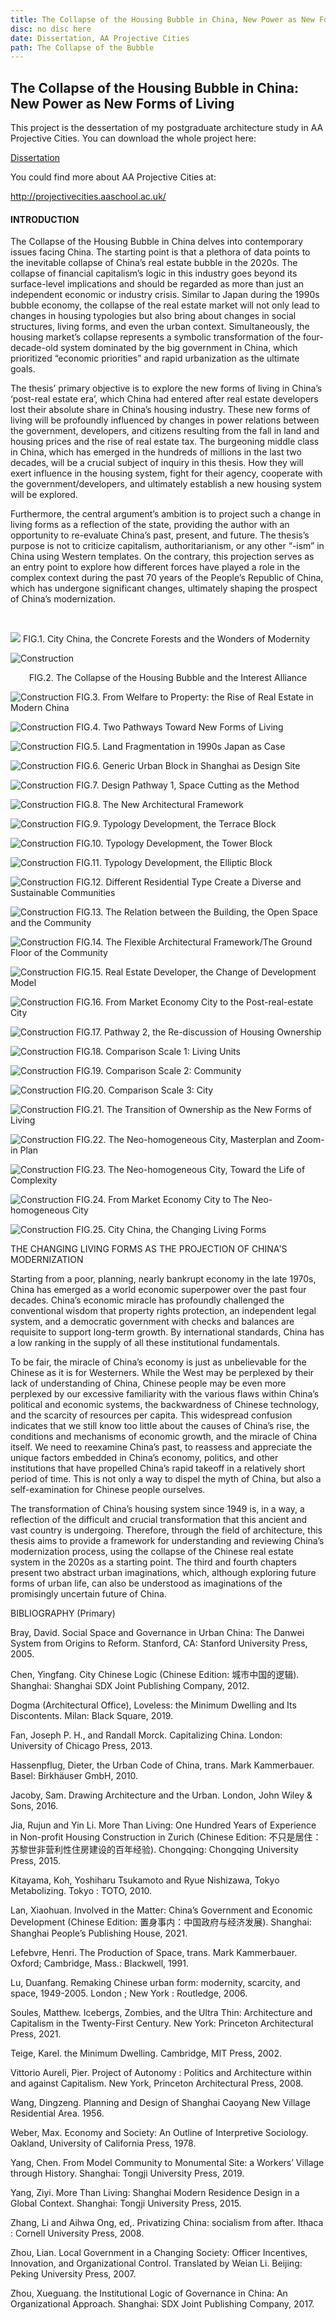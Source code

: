 ```yaml
---
title: The Collapse of the Housing Bubble in China, New Power as New Forms of Living
disc: no disc here
date: Dissertation, AA Projective Cities
path: The Collapse of the Bubble
---
```

<special>
</special>

## The Collapse of the Housing Bubble in China: New Power as New Forms of Living

This project is the dessertation of my postgraduate architecture study in AA Projective Cities. You can download the whole project here:

[Dissertation](https://github.com/HanwenXU721/HanwenXU.github.io/blob/master/resources/Term2%20Studio.pdf)
 
You could find more about AA Projective Cities at:
 
http://projectivecities.aaschool.ac.uk/


#### INTRODUCTION

The Collapse of the Housing Bubble in China delves into contemporary issues facing China. The starting point is that a plethora of data points to the inevitable collapse of China’s real estate bubble in the 2020s. The collapse of financial capitalism’s logic in this industry goes beyond its surface-level implications and should be regarded as more than just an independent economic or industry crisis. Similar to Japan during the 1990s bubble economy, the collapse of the real estate market will not only lead to changes in housing typologies but also bring about changes in social structures, living forms, and even the urban context. Simultaneously, the housing market’s collapse represents a symbolic transformation of the four-decade-old system dominated by the big government in China, which prioritized “economic priorities” and rapid urbanization as the ultimate goals.

The thesis’ primary objective is to explore the new forms of living in China’s ‘post-real estate era’, which China had entered after real estate developers lost their absolute share in China’s housing industry. These new forms of living will be profoundly influenced by changes in power relations between the government, developers, and citizens resulting from the fall in land and housing prices and the rise of real estate tax. The burgeoning middle class in China, which has emerged in the hundreds of millions in the last two decades, will be a crucial subject of inquiry in this thesis. How they will exert influence in the housing system, fight for their agency, cooperate with the government/developers, and ultimately establish a new housing system will be explored.

Furthermore, the central argument’s ambition is to project such a change in living forms as a reflection of the state, providing the author with an opportunity to re-evaluate China’s past, present, and future. The thesis’s purpose is not to criticize capitalism, authoritarianism, or any other “-ism” in China using Western templates. On the contrary, this projection serves as an entry point to explore how different forces have played a role in the complex context during the past 70 years of the People’s Republic of China, which has undergone significant changes, ultimately shaping the prospect of China’s modernization.

</br>


<p id= "it">
<img src="../images/articles/design_03/01.jpg">
 FIG.1. City China, the Concrete Forests and the Wonders of Modernity
</p>

![Construction](../images/articles/design_03/02.jpg)
<p style="text-align: center;">FIG.2. The Collapse of the Housing Bubble and the Interest Alliance</p>


![Construction](../images/articles/design_03/03.jpg)
FIG.3. From Welfare to Property: the Rise of Real Estate in Modern China


![Construction](../images/articles/design_03/04.jpg)
FIG.4. Two Pathways Toward New Forms of Living


![Construction](../images/articles/design_03/05.jpg)
FIG.5. Land Fragmentation in 1990s Japan as Case


![Construction](../images/articles/design_03/06.jpg)
FIG.6. Generic Urban Block in Shanghai as Design Site


![Construction](../images/articles/design_03/07.jpg)
FIG.7. Design Pathway 1, Space Cutting as the Method


![Construction](../images/articles/design_03/08.jpg)
FIG.8. The New Architectural Framework


![Construction](../images/articles/design_03/09.jpg)
FIG.9. Typology Development, the Terrace Block


![Construction](../images/articles/design_03/10.jpg)
FIG.10. Typology Development, the Tower Block


![Construction](../images/articles/design_03/11.jpg)
FIG.11. Typology Development, the Elliptic Block


![Construction](../images/articles/design_03/12.jpg)
FIG.12. Different Residential Type Create a Diverse and Sustainable Communities


![Construction](../images/articles/design_03/13.jpg)
FIG.13. The Relation between the Building, the Open Space and the Community


![Construction](../images/articles/design_03/14.jpg)
FIG.14. The Flexible Architectural Framework/The Ground Floor of the Community


![Construction](../images/articles/design_03/15.jpg)
FIG.15. Real Estate Developer, the Change of Development Model


![Construction](../images/articles/design_03/16.jpg)
FIG.16. From Market Economy City to the Post-real-estate City


![Construction](../images/articles/design_03/17.jpg)
FIG.17. Pathway 2, the Re-discussion of Housing Ownership


![Construction](../images/articles/design_03/18.jpg)
FIG.18. Comparison Scale 1: Living Units


![Construction](../images/articles/design_03/19.jpg)
FIG.19. Comparison Scale 2: Community


![Construction](../images/articles/design_03/20.jpg)
FIG.20. Comparison Scale 3: City


![Construction](../images/articles/design_03/21.jpg)
FIG.21. The Transition of Ownership as the New Forms of Living


![Construction](../images/articles/design_03/22.jpg)
FIG.22. The Neo-homogeneous City, Masterplan and Zoom-in Plan


![Construction](../images/articles/design_03/23.jpg)
FIG.23. The Neo-homogeneous City, Toward the Life of Complexity


![Construction](../images/articles/design_03/24.jpg)
FIG.24. From Market Economy City to The Neo-homogeneous City


![Construction](../images/articles/design_03/25.jpg)
FIG.25. City China, the Changing Living Forms


THE CHANGING LIVING FORMS AS THE PROJECTION OF CHINA'S MODERNIZATION

Starting from a poor, planning, nearly bankrupt economy in the late 1970s, China has emerged as a world economic superpower over the past four decades. China’s economic miracle has profoundly challenged the conventional wisdom that property rights protection, an independent legal system, and a democratic government with checks and balances are requisite to support long-term growth. By international standards, China has a low ranking in the supply of all these institutional fundamentals.  

To be fair, the miracle of China’s economy is just as unbelievable for the Chinese as it is for Westerners. While the West may be perplexed by their lack of understanding of China, Chinese people may be even more perplexed by our excessive familiarity with the various flaws within China’s political and economic systems, the backwardness of Chinese technology, and the scarcity of resources per capita. This widespread confusion indicates that we still know too little about the causes of China’s rise, the conditions and mechanisms of economic growth, and the miracle of China itself. We need to reexamine China’s past, to reassess and appreciate the unique factors embedded in China’s economy, politics, and other institutions that have propelled China’s rapid takeoff in a relatively short period of time. This is not only a way to dispel the myth of China, but also a self-examination for Chinese people ourselves.

The transformation of China’s housing system since 1949 is, in a way, a reflection of the difficult and crucial transformation that this ancient and vast country is undergoing. Therefore, through the field of architecture, this thesis aims to provide a framework for understanding and reviewing China’s modernization process, using the collapse of the Chinese real estate system in the 2020s as a starting point. The third and fourth chapters present two abstract urban imaginations, which, although exploring future forms of urban life, can also be understood as imaginations of the promisingly uncertain future of China.


BIBLIOGRAPHY (Primary)

Bray, David. Social Space and Governance in Urban China: The Danwei System from Origins to Reform. Stanford, CA: Stanford University Press, 2005.

Chen, Yingfang. City Chinese Logic (Chinese Edition: 城市中国的逻辑). Shanghai: Shanghai SDX Joint Publishing Company, 2012.

Dogma (Architectural Office), Loveless: the Minimum Dwelling and Its Discontents. Milan: Black Square, 2019.

Fan, Joseph P. H., and Randall Morck. Capitalizing China. London: University of Chicago Press, 2013.

Hassenpflug, Dieter, the Urban Code of China, trans. Mark Kammerbauer. Basel: Birkhäuser GmbH, 2010.

Jacoby, Sam. Drawing Architecture and the Urban. London, John Wiley & Sons, 2016.

Jia, Rujun and Yin Li. More Than Living: One Hundred Years of Experience in Non-profit Housing Construction in Zurich (Chinese Edition: 不只是居住：苏黎世非营利性住房建设的百年经验). Chongqing: Chongqing University Press, 2015.

Kitayama, Koh, Yoshiharu Tsukamoto and Ryue Nishizawa, Tokyo Metabolizing. Tokyo : TOTO, 2010.

Lan, Xiaohuan. Involved in the Matter: China’s Government and Economic Development (Chinese Edition: 置身事内：中国政府与经济发展). Shanghai: Shanghai People’s Publishing House, 2021.

Lefebvre, Henri. The Production of Space, trans. Mark Kammerbauer. Oxford; Cambridge, Mass.: Blackwell, 1991.

Lu, Duanfang. Remaking Chinese urban form: modernity, scarcity, and space, 1949-2005. London ; New York : Routledge, 2006.

Soules, Matthew. Icebergs, Zombies, and the Ultra Thin: Architecture and Capitalism in the Twenty-First Century. New York: Princeton Architectural Press, 2021.

Teige, Karel. the Minimum Dwelling. Cambridge, MIT Press, 2002.

Vittorio Aureli, Pier. Project of Autonomy : Politics and Architecture within and against Capitalism. New York, Princeton Architectural Press, 2008.

Wang, Dingzeng. Planning and Design of Shanghai Caoyang New Village Residential Area. 1956.

Weber, Max. Economy and Society: An Outline of Interpretive Sociology. Oakland, University of California Press, 1978.

Yang, Chen. From Model Community to Monumental Site: a Workers’ Village through History. Shanghai: Tongji University Press, 2019.

Yang, Ziyi. More Than Living: Shanghai Modern Residence Design in a Global Context. Shanghai: Tongji University Press, 2015.

Zhang, Li and Aihwa Ong, ed,. Privatizing China: socialism from after. Ithaca : Cornell University Press, 2008.

Zhou, Lian. Local Government in a Changing Society: Officer Incentives, Innovation, and Organizational Control. Translated by Weian Li. Beijing: Peking University Press, 2007.

Zhou, Xueguang. the Institutional Logic of Governance in China: An Organizational Approach. Shanghai: SDX Joint Publishing Company, 2017.